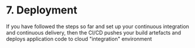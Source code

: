 # 7. Deployment

If you have followed the steps so far and set up your continuous integration and continuous delivery, then the CI/CD pushes your build artefacts and deploys application code to cloud "integration" environment
